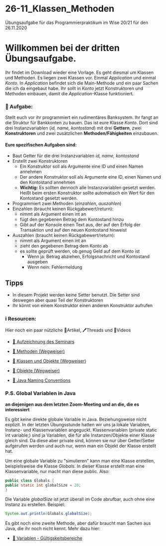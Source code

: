 # 26-11_Klassen_Methoden
Übungsaufgabe für das Programmierpraktikum im Wise 20/21 für den 26.11.2020

# Willkommen bei der dritten Übungsaufgabe.

Ihr findet im Download wieder eine Vorlage. Es geht diesmal um Klassen und Methoden. Es liegen zwei Klassen vor. Einmal *Application* und einmal *Konto*. In *Application* befindet sich die Main-Methode und ein paar Sachen die ich da eingebaut habe. Ihr sollt in *Konto* jetzt Konstruktoren und Methoden einbauen, damit die *Application*-Klasse funktioniert.

### 📝 Aufgabe:

Stellt euch vor ihr programmiert ein rudimentäres Banksystem. Ihr fangt an die Struktur für Bankkonten zu bauen. Das ist eure Klasse *Konto*. Dort sind drei Instanzvariablen (*id, name, kontostand*) mit drei **Gettern**, zwei **Konstruktoren** und zwei zusätzlichen **Methoden/Fähigkeiten** einzubauen.

#### Eure spezifischen Aufgaben sind:
- Baut Getter für die drei Instanzvariablen *id, name, kontostand*
- Erstellt zwei Konstruktoren
  - Ein Konstruktor soll als Argumente eine ID und einen Namen annehmen
  - Der andere Konstruktor soll als Argumente eine ID, einen Namen und den Kontostand annehmen
  - **Wichtig:** Es sollten dennoch alle Instanzvariablen gesetzt werden. Heißt beim ersten Konstruktor sollte automatisch ein Wert für den Kontostand gesetzt werden.
- Programmiert zwei Methoden (*einzahlen, auszahlen*)
- Einzahlen (braucht keinen Rückgabewert/return):
  - nimmt als Argument einen int an
  - fügt den gegebenen Betrag dem Kontostand hinzu
  - Gibt auf der Konsole einen Text aus, der auf den Erfolg der Transaktion und auf den neuen Kontostand hinweist
- Auszahlen (braucht keinen Rückgabewert/return):
  - nimmt als Argument einen int an
  - zieht den gegebenen Betrag dem Konto ab
  - es sollte geprüft werden, ob genug Geld auf dem Konto ist
    - Wenn ja: Betrag abziehen, Erfolgsnachricht und Kontostand ausgeben
    - Wenn nein: Fehlermeldung
  

## Tipps
- In diesem Projekt werden keine Setter benutzt. Die Setter sind deswegen aber quasi Teil der Konstruktoren
- Ihr könnt von einem Konstruktor einen anderen Konstruktor aufrufen

    
### ℹ️ Resourcen:
Hier noch ein paar nützliche 📃Artikel, 🖊️Threads und 🎥Videos

- [🎥 Aufzeichnung des Seminars](https://www.ilias.uni-koeln.de/ilias/ilias.php?ref_id=3638292&eid=458d2edf-ddf9-48bd-be52-331242cf4681&cmd=streamVideo&cmdClass=xoctplayergui&cmdNode=wn:os:17u:185&baseClass=ilrepositorygui)
- [📃 Methoden (Wegweiser)](https://github.com/DH-Cologne/java-wegweiser/blob/master/articles/Methoden.md)
- [📃 Klassen und Objekte (Wegweiser)](https://github.com/DH-Cologne/java-wegweiser/blob/master/articles/OOP-Klassen-und-Objekte.md)
- [📃 Objekte (Wegweiser)](https://github.com/DH-Cologne/java-wegweiser/blob/master/articles/Objekte-I-Initialisierung-Members-Zugriff.md)

- [📃 Java Naming Conventions](https://github.com/DH-Cologne/java-wegweiser/blob/master/articles/Naming-Conventions.md)


### P.S. Global Variablen in Java
**an diejenigen aus dem letzten Zoom-Meeting und an die, die es interessiert**

Es gibt keine direkte globale Variable in Java. Beziehungsweise nicht explizit. In der letzten Übungsstunde hatten wir uns ja lokale Variablen, Instanz- und Klassenvariablen angeguckt. Klassenvariablen (private static int variable;) sind ja Variablen, die für alle Instanzen/Objekte einer Klasse gleich sind. Da diese aber private sind, können sie nur über Getter/Setter aufgerufen werden und auch nur, wenn man ein Objekt der Klasse erstellt hat.

Um eine globale Variable zu "simulieren" kann man eine Klasse erstellen, beispielsweise die Klasse *Globals*. In dieser Klasse erstellt man eine Klassenvariable, nur macht man diese public. Also:
```java
public class Globals {
public static int globalSize = 20;
}
```
Die Variable *globalSize* ist jetzt überall im Code abrufbar, auch ohne eine Instanz zu erstellen. Beispiel:
```java
System.out.println(Globals.globalSize);
```
Es gibt noch eine zweite Methode, aber dafür braucht man Sachen aus Java, die ihr noch nicht kennt.
Mehr dazu hier:
- [📃 Variablen - Gültigskeitsbereiche](http://java-latte.blogspot.com/2014/01/global-variable-vs-class-variable-vs.html)
